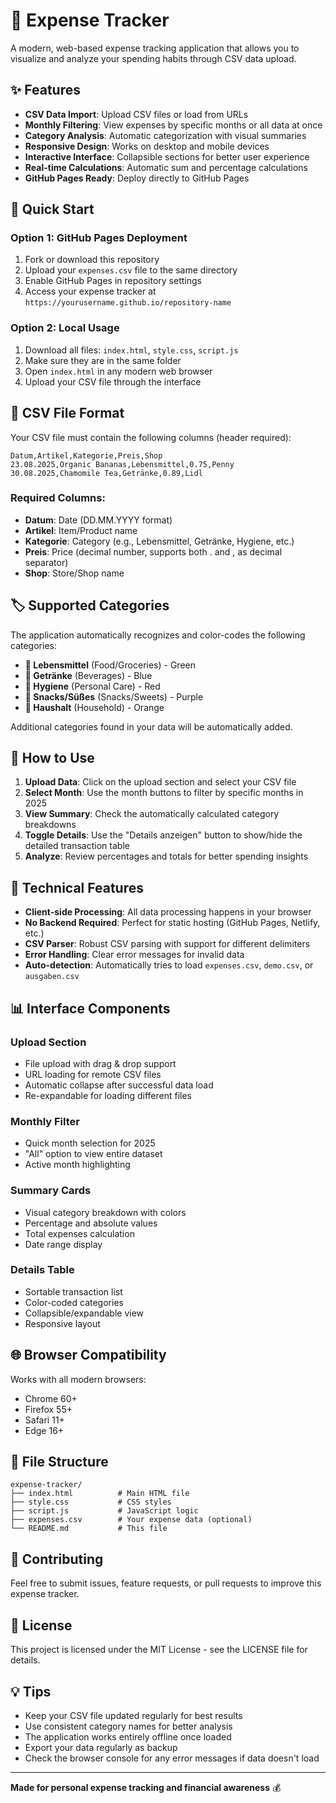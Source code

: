 # 🛒 Expense Tracker

A modern, web-based expense tracking application that allows you to visualize and analyze your spending habits through CSV data upload.

## ✨ Features

* **CSV Data Import**: Upload CSV files or load from URLs
* **Monthly Filtering**: View expenses by specific months or all data at once
* **Category Analysis**: Automatic categorization with visual summaries
* **Responsive Design**: Works on desktop and mobile devices
* **Interactive Interface**: Collapsible sections for better user experience
* **Real-time Calculations**: Automatic sum and percentage calculations
* **GitHub Pages Ready**: Deploy directly to GitHub Pages

## 🚀 Quick Start

### Option 1: GitHub Pages Deployment

1. Fork or download this repository
2. Upload your `expenses.csv` file to the same directory
3. Enable GitHub Pages in repository settings
4. Access your expense tracker at `https://yourusername.github.io/repository-name`

### Option 2: Local Usage

1. Download all files: `index.html`, `style.css`, `script.js`
2. Make sure they are in the same folder
3. Open `index.html` in any modern web browser
4. Upload your CSV file through the interface

## 📁 CSV File Format

Your CSV file must contain the following columns (header required):

```csv
Datum,Artikel,Kategorie,Preis,Shop
23.08.2025,Organic Bananas,Lebensmittel,0.75,Penny
30.08.2025,Chamomile Tea,Getränke,0.89,Lidl
```

### Required Columns:

* **Datum**: Date (DD.MM.YYYY format)
* **Artikel**: Item/Product name
* **Kategorie**: Category (e.g., Lebensmittel, Getränke, Hygiene, etc.)
* **Preis**: Price (decimal number, supports both . and , as decimal separator)
* **Shop**: Store/Shop name

## 🏷️ Supported Categories

The application automatically recognizes and color-codes the following categories:

* **🥗 Lebensmittel** (Food/Groceries) - Green
* **🥤 Getränke** (Beverages) - Blue
* **🧴 Hygiene** (Personal Care) - Red
* **🍿 Snacks/Süßes** (Snacks/Sweets) - Purple
* **🧽 Haushalt** (Household) - Orange

Additional categories found in your data will be automatically added.

## 🎯 How to Use

1. **Upload Data**: Click on the upload section and select your CSV file
2. **Select Month**: Use the month buttons to filter by specific months in 2025
3. **View Summary**: Check the automatically calculated category breakdowns
4. **Toggle Details**: Use the "Details anzeigen" button to show/hide the detailed transaction table
5. **Analyze**: Review percentages and totals for better spending insights

## 🔧 Technical Features

* **Client-side Processing**: All data processing happens in your browser
* **No Backend Required**: Perfect for static hosting (GitHub Pages, Netlify, etc.)
* **CSV Parser**: Robust CSV parsing with support for different delimiters
* **Error Handling**: Clear error messages for invalid data
* **Auto-detection**: Automatically tries to load `expenses.csv`, `demo.csv`, or `ausgaben.csv`

## 📊 Interface Components

### Upload Section

* File upload with drag & drop support
* URL loading for remote CSV files
* Automatic collapse after successful data load
* Re-expandable for loading different files

### Monthly Filter

* Quick month selection for 2025
* "All" option to view entire dataset
* Active month highlighting

### Summary Cards

* Visual category breakdown with colors
* Percentage and absolute values
* Total expenses calculation
* Date range display

### Details Table

* Sortable transaction list
* Color-coded categories
* Collapsible/expandable view
* Responsive layout

## 🌐 Browser Compatibility

Works with all modern browsers:

* Chrome 60+
* Firefox 55+
* Safari 11+
* Edge 16+

## 📝 File Structure

```
expense-tracker/
├── index.html          # Main HTML file
├── style.css           # CSS styles
├── script.js           # JavaScript logic
├── expenses.csv        # Your expense data (optional)
└── README.md           # This file
```

## 🤝 Contributing

Feel free to submit issues, feature requests, or pull requests to improve this expense tracker.

## 📄 License

This project is licensed under the MIT License - see the LICENSE file for details.

## 💡 Tips

* Keep your CSV file updated regularly for best results
* Use consistent category names for better analysis
* The application works entirely offline once loaded
* Export your data regularly as backup
* Check the browser console for any error messages if data doesn't load

---

**Made for personal expense tracking and financial awareness** 💰
